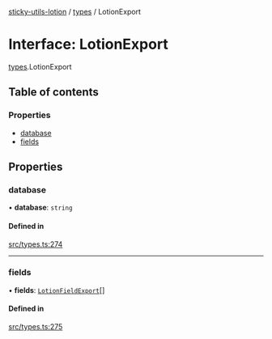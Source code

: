 [sticky-utils-lotion](../README.md) / [types](../modules/types.md) / LotionExport

# Interface: LotionExport

[types](../modules/types.md).LotionExport

## Table of contents

### Properties

- [database](types.LotionExport.md#database)
- [fields](types.LotionExport.md#fields)

## Properties

### database

• **database**: `string`

#### Defined in

[src/types.ts:274](https://github.com/sticky/sticky-utils-lotion/blob/a6e9a0a/src/types.ts#L274)

___

### fields

• **fields**: [`LotionFieldExport`](types.LotionFieldExport.md)[]

#### Defined in

[src/types.ts:275](https://github.com/sticky/sticky-utils-lotion/blob/a6e9a0a/src/types.ts#L275)
